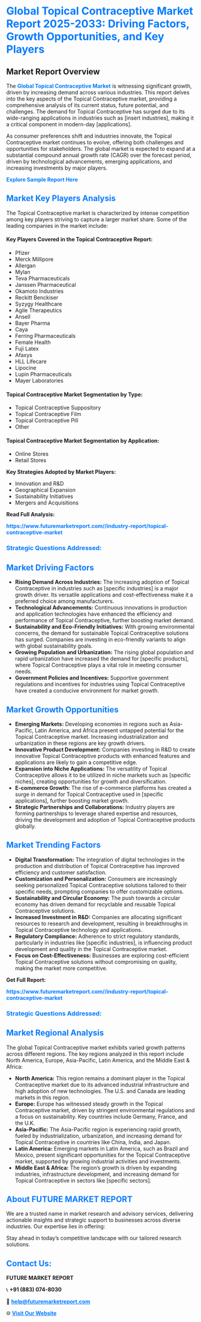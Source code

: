 <h1 style="color: #007BFF;">Global Topical Contraceptive Market Report 2025-2033: Driving Factors, Growth Opportunities, and Key Players</h1>

<section id="overview">
<h2>Market Report Overview</h2>
<p>The <a href="https://www.futuremarketreport.com//industry-report/topical-contraceptive-market" style="color: #007BFF; text-decoration: none;"><strong>Global Topical Contraceptive Market</strong></a> is witnessing significant growth, driven by increasing demand across various industries. This report delves into the key aspects of the Topical Contraceptive market, providing a comprehensive analysis of its current status, future potential, and challenges. The demand for Topical Contraceptive has surged due to its wide-ranging applications in industries such as [insert industries], making it a critical component in modern-day [applications].</p>
<p>As consumer preferences shift and industries innovate, the Topical Contraceptive market continues to evolve, offering both challenges and opportunities for stakeholders. The global market is expected to expand at a substantial compound annual growth rate (CAGR) over the forecast period, driven by technological advancements, emerging applications, and increasing investments by major players.</p>
</section>

<section id="overview">
<p><a href="https://www.futuremarketreport.com//request-sample/reportId=86528" style="color: #007BFF; text-decoration: none;"><strong>Explore Sample Report Here</strong></a></p>
</section>

<section id="key-players">
<h2 style="color: #007BFF;">Market Key Players Analysis</h2>
<p>The Topical Contraceptive market is characterized by intense competition among key players striving to capture a larger market share. Some of the leading companies in the market include:</p>
<h4>Key Players Covered in the Topical Contraceptive Report:</h4>
<ul><li>Pfizer</li><li>Merck Millipore</li><li>Allergan</li><li>Mylan</li><li>Teva Pharmaceuticals</li><li>Janssen Pharmaceutical</li><li>Okamoto Industries</li><li>Reckitt Benckiser</li><li>Syzygy Healthcare</li><li>Agile Therapeutics</li><li>Ansell</li><li>Bayer Pharma</li><li>Caya</li><li>Ferring Pharmaceuticals</li><li>Female Health</li><li>Fuji Latex</li><li>Afaxys</li><li>HLL Lifecare</li><li>Lipocine</li><li>Lupin Pharmaceuticals</li><li>Mayer Laboratories</li></ul>
<h4>Topical Contraceptive Market Segmentation by Type:</h4>
<ul><li>Topical Contraceptive Suppository</li><li>Topical Contraceptive Film</li><li>Topical Contraceptive Pill</li><li>Other</li></ul>

<h4>Topical Contraceptive Market Segmentation by Application:</h4>
<ul><li>Online Stores</li><li>Retail Stores</li></ul>
<p><strong>Key Strategies Adopted by Market Players:</strong></p>
<ul>
<li>Innovation and R&D</li>
<li>Geographical Expansion</li>
<li>Sustainability Initiatives</li>
<li>Mergers and Acquisitions</li>
</ul>
</section>

<section>
<p><strong>Read Full Analysis: </strong></p><a href="https://www.futuremarketreport.com//industry-report/topical-contraceptive-market" style="color: #007BFF; text-decoration: none;"><strong>https://www.futuremarketreport.com//industry-report/topical-contraceptive-market</strong></a>
<h3 style="color: #007BFF;">Strategic Questions Addressed:</h3>
</section>

<section id="driving-factors">
<h2 style="color: #007BFF;">Market Driving Factors</h2>
<ul>
<li><strong>Rising Demand Across Industries:</strong> The increasing adoption of Topical Contraceptive in industries such as [specific industries] is a major growth driver. Its versatile applications and cost-effectiveness make it a preferred choice among manufacturers.</li>
<li><strong>Technological Advancements:</strong> Continuous innovations in production and application technologies have enhanced the efficiency and performance of Topical Contraceptive, further boosting market demand.</li>
<li><strong>Sustainability and Eco-Friendly Initiatives:</strong> With growing environmental concerns, the demand for sustainable Topical Contraceptive solutions has surged. Companies are investing in eco-friendly variants to align with global sustainability goals.</li>
<li><strong>Growing Population and Urbanization:</strong> The rising global population and rapid urbanization have increased the demand for [specific products], where Topical Contraceptive plays a vital role in meeting consumer needs.</li>
<li><strong>Government Policies and Incentives:</strong> Supportive government regulations and incentives for industries using Topical Contraceptive have created a conducive environment for market growth.</li>
</ul>
</section>

<section id="growth-opportunities">
<h2 style="color: #007BFF;">Market Growth Opportunities</h2>
<ul>
<li><strong>Emerging Markets:</strong> Developing economies in regions such as Asia-Pacific, Latin America, and Africa present untapped potential for the Topical Contraceptive market. Increasing industrialization and urbanization in these regions are key growth drivers.</li>
<li><strong>Innovative Product Development:</strong> Companies investing in R&D to create innovative Topical Contraceptive products with enhanced features and applications are likely to gain a competitive edge.</li>
<li><strong>Expansion into Niche Applications:</strong> The versatility of Topical Contraceptive allows it to be utilized in niche markets such as [specific niches], creating opportunities for growth and diversification.</li>
<li><strong>E-commerce Growth:</strong> The rise of e-commerce platforms has created a surge in demand for Topical Contraceptive used in [specific applications], further boosting market growth.</li>
<li><strong>Strategic Partnerships and Collaborations:</strong> Industry players are forming partnerships to leverage shared expertise and resources, driving the development and adoption of Topical Contraceptive products globally.</li>
</ul>
</section>

<section id="trending-factors">
<h2 style="color: #007BFF;">Market Trending Factors</h2>
<ul>
<li><strong>Digital Transformation:</strong> The integration of digital technologies in the production and distribution of Topical Contraceptive has improved efficiency and customer satisfaction.</li>
<li><strong>Customization and Personalization:</strong> Consumers are increasingly seeking personalized Topical Contraceptive solutions tailored to their specific needs, prompting companies to offer customizable options.</li>
<li><strong>Sustainability and Circular Economy:</strong> The push towards a circular economy has driven demand for recyclable and reusable Topical Contraceptive solutions.</li>
<li><strong>Increased Investment in R&D:</strong> Companies are allocating significant resources to research and development, resulting in breakthroughs in Topical Contraceptive technology and applications.</li>
<li><strong>Regulatory Compliance:</strong> Adherence to strict regulatory standards, particularly in industries like [specific industries], is influencing product development and quality in the Topical Contraceptive market.</li>
<li><strong>Focus on Cost-Effectiveness:</strong> Businesses are exploring cost-efficient Topical Contraceptive solutions without compromising on quality, making the market more competitive.</li>
</ul>
</section>

<section>
<p><strong>Get Full Report: </strong></p><a href="https://www.futuremarketreport.com//industry-report/topical-contraceptive-market" style="color: #007BFF; text-decoration: none;"><strong>https://www.futuremarketreport.com//industry-report/topical-contraceptive-market</strong></a>
<h3 style="color: #007BFF;">Strategic Questions Addressed:</h3>
</section>


<section id="regional-analysis">
<h2 style="color: #007BFF;">Market Regional Analysis</h2>
<p>The global Topical Contraceptive market exhibits varied growth patterns across different regions. The key regions analyzed in this report include North America, Europe, Asia-Pacific, Latin America, and the Middle East & Africa:</p>
<ul>
<li><strong>North America:</strong> This region remains a dominant player in the Topical Contraceptive market due to its advanced industrial infrastructure and high adoption of new technologies. The U.S. and Canada are leading markets in this region.</li>
<li><strong>Europe:</strong> Europe has witnessed steady growth in the Topical Contraceptive market, driven by stringent environmental regulations and a focus on sustainability. Key countries include Germany, France, and the U.K.</li>
<li><strong>Asia-Pacific:</strong> The Asia-Pacific region is experiencing rapid growth, fueled by industrialization, urbanization, and increasing demand for Topical Contraceptive in countries like China, India, and Japan.</li>
<li><strong>Latin America:</strong> Emerging markets in Latin America, such as Brazil and Mexico, present significant opportunities for the Topical Contraceptive market, supported by growing industrial activities and investments.</li>
<li><strong>Middle East & Africa:</strong> The region’s growth is driven by expanding industries, infrastructure development, and increasing demand for Topical Contraceptive in sectors like [specific sectors].</li>
</ul>
</section>

<footer>
<h2 style="color: #007BFF;">About FUTURE MARKET REPORT</h2>
<p>We are a trusted name in market research and advisory services, delivering actionable insights and strategic support to businesses across diverse industries. Our expertise lies in offering:</p>

<p>Stay ahead in today’s competitive landscape with our tailored research solutions.</p>

<h2 style="color: #007BFF;">Contact Us:</h2>
<p><strong>FUTURE MARKET REPORT</strong></p>
<p>📞 <strong>+91 (883) 074-8030</strong></p>
<p>📧 <strong><a href="mailto:help@futuremarketreport.com" style="color: #007BFF;">help@futuremarketreport.com</a></strong></p>
<p>🌐 <strong><a href="https://www.futuremarketreport.com/" style="color: #007BFF;">Visit Our Website</a></strong></p>
</footer>